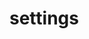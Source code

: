 # settings

<script setup>
  import Settings from "../../../src/components/common/Settings.vue"
  import Login from "../../../src/components/auth/Login.vue"
</script>

<Settings/>
<Login/>
